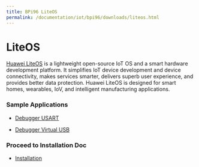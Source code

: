 ```yaml
---
title: BPi96 LiteOS
permalink: /documentation/iot/bpi96/downloads/liteos.html
---
```


# LiteOS

[Huawei LiteOS](http://developer.huawei.com/ict/en/site-iot/product/liteos) is a lightweight open-source IoT OS and a smart hardware
development platform. It simplifies IoT device development and device connectivity, makes
services smarter, delivers superb user experience, and provides better data protection.
Huawei LiteOS is designed for smart homes, wearables, IoV, and intelligent manufacturing
applications.

### Sample Applications

- [Debugger USART](https://github.com/yelvlab/BPI_NB-IoT_Linaro_96Boards/tree/master/example/Debugger_USART)

- [Debugger Virtual USB](https://github.com/yelvlab/BPI_NB-IoT_Linaro_96Boards/tree/master/example/Debugger_Virtual_USB)


### Proceed to Installation Doc
- [Installation](../installation)

